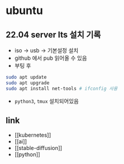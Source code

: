 # ubuntu

## 22.04 server lts  설치 기록
- iso -> usb -> 기본설정 설치
- github 에서 pub 읽어올 수 있음
- 부팅 후
```sh
sudo apt update
sudo apt upgrade
sudo apt install net-tools # ifconfig 사용
```
- `python3`, `tmux` 설치되어있음

## link
- [[kubernetes]]
- [[ai]]
- [[stable-diffusion]]
- [[python]]
